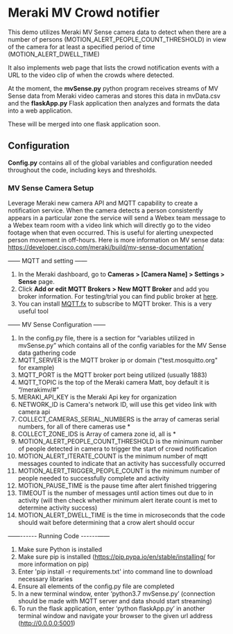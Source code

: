# Meraki MV Crowd notifier

This demo utilizes Meraki MV Sense camera data to detect when there are a number of persons (MOTION_ALERT_PEOPLE_COUNT_THRESHOLD) in view of
the camera for at least a specified period of time (MOTION_ALERT_DWELL_TIME)

It also implements web page that lists the crowd notification events with a URL to the video clip of when the crowds where detected.

At the moment, the  **mvSense.py** python program receives streams of MV Sense data from Meraki video cameras and stores this data in mvData.csv
and the **flaskApp.py** Flask application then analyzes and formats the data into a web application.

These will be merged into one flask application soon.


## Configuration

**Config.py** contains all of the global variables and configuration needed throughout the code, including keys and thresholds.

### MV Sense Camera Setup  
Leverage Meraki new camera API and MQTT capability to create a notification service. When the camera detects a person consistently appears in a particular zone the service will send a Webex team message to a Webex team room with a video link which will directly go to the video footage when that even occurred. This is useful for alerting unexpected person movement in off-hours. Here is more information on MV sense data: https://developer.cisco.com/meraki/build/mv-sense-documentation/

—— MQTT and setting ——
1. In the Meraki dashboard, go to **Cameras > [Camera Name] > Settings > Sense** page.
2. Click **Add or edit MQTT Brokers > New MQTT Broker** and add you broker information. For testing/trial you can find public broker at [here](https://github.com/mqtt/mqtt.github.io/wiki/public_brokers).
3. You can install [MQTT.fx](https://mqttfx.jensd.de/) to subscribe to MQTT broker. This is a very useful tool

—— MV Sense Configuration ——
1. In the config.py file, there is a section for “variables utilized in mvSense.py” which contains all of the config variables for the MV Sense data gathering code
2. MQTT_SERVER is the MQTT broker ip or domain ("test.mosquitto.org" for example)
3. MQTT_PORT is the MQTT broker port being utilized (usually 1883)
4. MQTT_TOPIC is the top of the Meraki camera Matt, boy default it is “/merakimv/#”
5. MERAKI_API_KEY is the Meraki Api key for organization
6. NETWORK_ID is Camera's network ID, will use this get video link with camera api
7. COLLECT_CAMERAS_SERIAL_NUMBERS is the array of cameras serial numbers, for all of there cameras use *
8. COLLECT_ZONE_IDS is Array of camera zone id, all is *
9. MOTION_ALERT_PEOPLE_COUNT_THRESHOLD is the minimum number of people detected in camera to trigger the start of crowd notification
10. MOTION_ALERT_ITERATE_COUNT is the minimum number of mqtt messages counted to indicate that an activity has successfully occurred
11. MOTION_ALERT_TRIGGER_PEOPLE_COUNT is the minimum number of people needed to successfully complete and activity
12. MOTION_PAUSE_TIME is the pause time after alert finished triggering
13. TIMEOUT is the number of messages until action times out due to in activity (will then check whether minimum alert iterate count is met to determine activity success)
14. MOTION_ALERT_DWELL_TIME is the time in microseconds that the code should wait before determining that a crow alert should occur


——------ Running Code ------—— 
1. Make sure Python is installed
2. Make sure pip is installed (https://pip.pypa.io/en/stable/installing/ for more information on pip)
3. Enter 'pip install -r requirements.txt' into command line to download necessary libraries
4. Ensure all elements of the config.py file are completed
5. In a new terminal window, enter ‘python3.7 mvSense.py’ (connection should be made with MQTT server and data should start streaming)
6. To run the flask application, enter ‘python flaskApp.py’ in another terminal window and navigate your browser to the given url address (http://0.0.0.0:5001)

